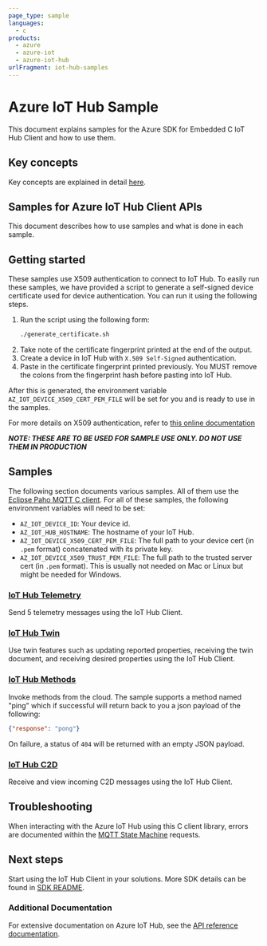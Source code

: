 ```yaml
---
page_type: sample
languages:
  - c
products:
  - azure
  - azure-iot
  - azure-iot-hub
urlFragment: iot-hub-samples
---
```


# Azure IoT Hub Sample

This document explains samples for the Azure SDK for Embedded C IoT Hub Client and how to use them.

## Key concepts

Key concepts are explained in detail [here][SDK_README_KEY_CONCEPTS].

## Samples for Azure IoT Hub Client APIs

This document describes how to use samples and what is done in each sample.

## Getting started

These samples use X509 authentication to connect to IoT Hub. To easily run these samples, we have provided
a script to generate a self-signed device certificate used for device authentication. You can run it using the following
steps.

1. Run the script using the following form:
    ```bash
    ./generate_certificate.sh
    ```
1. Take note of the certificate fingerprint printed at the end of the output.
1. Create a device in IoT Hub with `X.509 Self-Signed` authentication.
1. Paste in the certificate fingerprint printed previously. You MUST remove the colons from the fingerprint hash
before pasting into IoT Hub.


After this is generated, the environment variable `AZ_IOT_DEVICE_X509_CERT_PEM_FILE` will be set for you
and is ready to use in the samples.

For more details on X509 authentication, refer to [this online documentation](https://docs.microsoft.com/en-us/azure/iot-hub/iot-hub-x509ca-overview#how-to-register-the-x509-ca-certificate-to-iot-hub)

***NOTE: THESE ARE TO BE USED FOR SAMPLE USE ONLY. DO NOT USE THEM IN PRODUCTION***

## Samples

The following section documents various samples. All of them use the [Eclipse Paho MQTT C client][Eclipse_Paho].
For all of these samples, the following environment variables will need to be set:

- `AZ_IOT_DEVICE_ID`: Your device id.
- `AZ_IOT_HUB_HOSTNAME`: The hostname of your IoT Hub.
- `AZ_IOT_DEVICE_X509_CERT_PEM_FILE`: The full path to your device cert (in `.pem` format) concatenated
 with its private key.
- `AZ_IOT_DEVICE_X509_TRUST_PEM_FILE`: The full path to the trusted server cert (in `.pem` format). This is usually
not needed on Mac or Linux but might be needed for Windows.

### [IoT Hub Telemetry][telemetry_sample]
Send 5 telemetry messages using the IoT Hub Client.

### [IoT Hub Twin][twin_sample]
Use twin features such as updating reported properties, receiving the twin document, and receiving desired properties using the IoT Hub Client.

### [IoT Hub Methods][methods_sample]
Invoke methods from the cloud. The sample supports a method named "ping"
which if successful will return back to you a json payload of the following:

```json
{"response": "pong"}
```

On failure, a status of `404` will be returned with an empty JSON payload.

### [IoT Hub C2D][c2d_sample]
Receive and view incoming C2D messages using the IoT Hub Client.

## Troubleshooting

When interacting with the Azure IoT Hub using this C client library, errors are documented within the [MQTT State Machine][error_codes] requests.

## Next steps

Start using the IoT Hub Client in your solutions. More SDK details can be found in [SDK README][IOT_CLIENT_README].

### Additional Documentation

For extensive documentation on Azure IoT Hub, see the [API reference documentation][iot_hub_mqtt].

<!-- LINKS -->
[IOT_CLIENT_README]: ../../README.md
[SDK_README_GETTING_STARTED]: ../../README.md#getting-started
[SDK_README_KEY_CONCEPTS]: ../../README.md#key-concepts
[c2d_sample]: src/iot_hub_c2d_sample.c
[methods_sample]: src/iot_hub_methods_sample.c
[telemetry_sample]: src/iot_hub_telemetry_sample.c
[twin_sample]: src/iot_hub_twin_sample.c
[iot_hub_mqtt]: https://docs.microsoft.com/en-us/azure/iot-dps/iot-dps-mqtt-support
[error_codes]: ../../doc/mqtt_state_machine.md#IoT-Service-Errors
[Eclipse_Paho]: https://www.eclipse.org/paho/clients/c/
